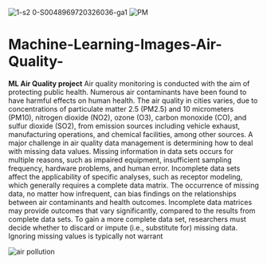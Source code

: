 ![1-s2 0-S0048969720326036-ga1](https://user-images.githubusercontent.com/78837487/121653199-0ca80d80-caba-11eb-88c0-884376226f55.jpg)
![PM](https://user-images.githubusercontent.com/78837487/121651037-d10c4400-cab7-11eb-9050-534a192cf9ba.jpg)




# Machine-Learning-Images-Air-Quality-
**ML Air Quality project**
Air quality monitoring is conducted with the aim of protecting public health. Numerous air contaminants have been found to have harmful effects on human health. The air
quality in cities varies, due to concentrations of particulate matter 2.5 (PM2.5) and 10 micrometers (PM10),
nitrogen dioxide (NO2), ozone (O3), carbon monoxide (CO), and sulfur dioxide (SO2),
from emission sources including vehicle exhaust, manufacturing operations, and chemical
facilities, among other sources.
A major challenge in air quality data management is determining how to deal with
missing data values. Missing information in data sets occurs for multiple reasons, such
as impaired equipment, insufficient sampling frequency, hardware problems, and human
error. Incomplete data sets affect the applicability of specific analyses, such as receptor
modeling, which generally requires a complete data matrix. The occurrence of missing
data, no matter how infrequent, can bias findings on the relationships between air contaminants and health outcomes. 
Incomplete data matrices may provide outcomes that vary significantly, compared to the results from complete data sets.
To gain a more complete data set, researchers must decide whether to discard or impute (i.e., substitute for) missing data.
Ignoring missing values is typically not warrant


![air pollution](https://user-images.githubusercontent.com/78837487/121651567-64457980-cab8-11eb-88d9-a35bba626fbd.jpg)
